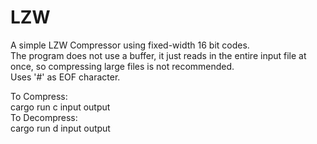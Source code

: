 # LZW
A simple LZW Compressor using fixed-width 16 bit codes.<br>
The program does not use a buffer, it just reads in the entire input file at once, so compressing large files is not recommended.<br>
Uses '#' as EOF character.<br>

To Compress:<br>
cargo run c input output<br>
To Decompress:<br>
cargo run d input output<br>
